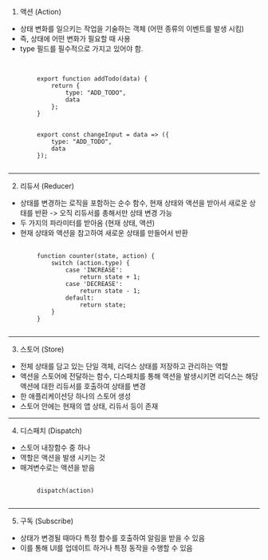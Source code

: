 1. 액션 (Action)
- 상태 변화를 일으키는 작업을 기술하는 객체 (어떤 종류의 이벤트를 발생 시킴)
- 즉, 상태에 어떤 변화가 필요할 때 사용
- type 필드를 필수적으로 가지고 있어야 함.
<pre>
    <code>
        <!-- 일반 함수 -->
        export function addTodo(data) {
            return {
                type: "ADD_TODO",
                data
            };
        }

        <!-- 화살표 함수 -->
        export const changeInput = data => ({ 
            type: "ADD_TODO",
            data
        });
    </code>
</pre>
* * *

2. 리듀서 (Reducer)
- 상태를 변경하는 로직을 포함하는 순수 함수, 현재 상태와 액션을 받아서 새로운 상태를 반환 -> 오직 리듀서를 총해서만 상태 변경 가능
- 두 가지의 파라미터를 받아옴 (현재 상태, 액션)
- 현재 상태와 액션을 참고하여 새로운 상태를 만들어서 반환
<pre>
    <code>
        function counter(state, action) {
            switch (action.type) {
                case 'INCREASE':
                    return state + 1;
                case 'DECREASE':
                    return state - 1;
                default:
                    return state;
            }
        }
    </code>
</pre>
* * *

3. 스토어 (Store)
- 전체 상태를 담고 있는 단일 객체, 리덕스 상태를 저장하고 관리하는 역할
- 액션을 스토어에 전달하는 함수, 디스패치를 통해 액션을 발생시키면 리덕스는 해당 액션에 대한 리듀서를 호출하여 상태를 변경
- 한 애플리케이션당 하나의 스토어 생성
- 스토어 안에는 현재의 앱 상태, 리듀서 등이 존재
* * *

4. 디스패치 (Dispatch)
- 스토어 내장함수 중 하나
- 역할은 액션을 발생 시키는 것
- 매겨변수로는 액션을 받음
<pre>
    <code>
        dispatch(action)
    </code>
</pre>
* * *

5. 구독 (Subscribe)
- 상태가 변경될 때마다 특정 함수를 호출하여 알림을 받을 수 있음
- 이를 통해 UI를 업데이트 하거나 특정 동작을 수행할 수 있음
